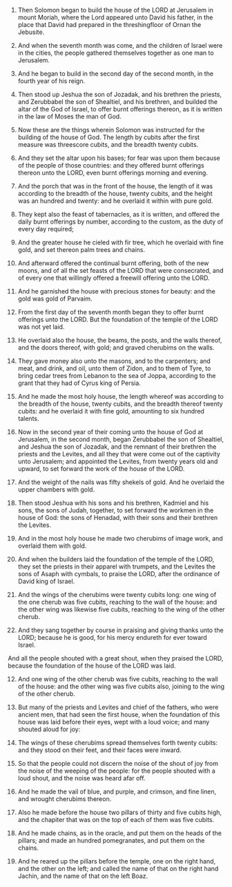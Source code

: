1. Then Solomon began to build the house of the LORD at Jerusalem in
mount Moriah, where the Lord appeared unto David his father, in the
place that David had prepared in the threshingfloor of Ornan the
Jebusite.

1. And when the seventh month was come, and the children of Israel
were in the cities, the people gathered themselves together as one man
to Jerusalem.

2. And he began to build in the second day of the second month, in
the fourth year of his reign.

2. Then stood up Jeshua the son of Jozadak, and his brethren the
priests, and Zerubbabel the son of Shealtiel, and his brethren, and
builded the altar of the God of Israel, to offer burnt offerings
thereon, as it is written in the law of Moses the man of God.

3. Now these are the things wherein Solomon was instructed for the
building of the house of God. The length by cubits after the first
measure was threescore cubits, and the breadth twenty cubits.

3. And they set the altar upon his bases; for fear was upon them
because of the people of those countries: and they offered burnt
offerings thereon unto the LORD, even burnt offerings morning and
evening.

4. And the porch that was in the front of the house, the length of it
was according to the breadth of the house, twenty cubits, and the
height was an hundred and twenty: and he overlaid it within with pure
gold.

4. They kept also the feast of tabernacles, as it is written, and
offered the daily burnt offerings by number, according to the custom,
as the duty of every day required;

5. And the greater house he cieled with fir tree, which he overlaid
with fine gold, and set thereon palm trees and chains.

5. And afterward offered the
continual burnt offering, both of the new moons, and of all the set
feasts of the LORD that were consecrated, and of every one that
willingly offered a freewill offering unto the LORD.

6. And he garnished the house with precious stones for beauty: and
the gold was gold of Parvaim.

6. From the first day of the seventh month began they to offer burnt
offerings unto the LORD. But the foundation of the temple of the LORD
was not yet laid.

7. He overlaid also the house, the beams, the posts, and the walls
thereof, and the doors thereof, with gold; and graved cherubims on the
walls.

7. They gave money also unto the masons, and to the carpenters; and
meat, and drink, and oil, unto them of Zidon, and to them of Tyre, to
bring cedar trees from Lebanon to the sea of Joppa, according to the
grant that they had of Cyrus king of Persia.

8. And he made the most holy house, the length whereof was according
to the breadth of the house, twenty cubits, and the breadth thereof
twenty cubits: and he overlaid it with fine gold, amounting to six
hundred talents.

8. Now in the second year of their coming unto the house of God at
Jerusalem, in the second month, began Zerubbabel the son of Shealtiel,
and Jeshua the son of Jozadak, and the remnant of their brethren the
priests and the Levites, and all they that were come out of the
captivity unto Jerusalem; and appointed the Levites, from twenty years
old and upward, to set forward the work of the house of the LORD.

9. And the weight of the nails was fifty shekels of gold. And he
overlaid the upper chambers with gold.

9. Then stood Jeshua with his sons and his brethren, Kadmiel and his
sons, the sons of Judah, together, to set forward the workmen in the
house of God: the sons of Henadad, with their sons and their brethren
the Levites.

10. And in the most holy house he made two cherubims of image work,
and overlaid them with gold.

10. And when the builders laid the foundation of the temple of the
LORD, they set the priests in their apparel with trumpets, and the
Levites the sons of Asaph with cymbals, to praise the LORD, after the
ordinance of David king of Israel.

11. And the wings of the cherubims were twenty cubits long: one wing
of the one cherub was five cubits, reaching to the wall of the house:
and the other wing was likewise five cubits, reaching to the wing of
the other cherub.

11. And they sang together by course in praising and giving thanks
unto the LORD; because he is good, for his mercy endureth for ever
toward Israel.

And all the people shouted with a great shout, when they praised the
LORD, because the foundation of the house of the LORD was laid.

12. And one wing of the other cherub was five cubits, reaching to the
wall of the house: and the other wing was five cubits also, joining to
the wing of the other cherub.

12. But many of the priests and Levites and chief of the fathers, who
were ancient men, that had seen the first house, when the foundation
of this house was laid before their eyes, wept with a loud voice; and
many shouted aloud for joy:

13. The wings of these cherubims spread themselves forth twenty
cubits: and they stood on their feet, and their faces were inward.

13. So that the people could not discern
the noise of the shout of joy from the noise of the weeping of the
people: for the people shouted with a loud shout, and the noise was
heard afar off.

14. And he made the vail of blue, and purple, and crimson, and fine
linen, and wrought cherubims thereon.

15. Also he made before the house two pillars of thirty and five
cubits high, and the chapiter that was on the top of each of them was
five cubits.

16. And he made chains, as in the oracle, and put them on the heads
of the pillars; and made an hundred pomegranates, and put them on the
chains.

17. And he reared up the pillars before the temple, one on the right
hand, and the other on the left; and called the name of that on the
right hand Jachin, and the name of that on the left Boaz.